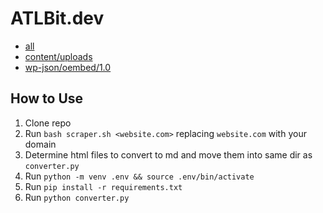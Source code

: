 # ATLBit.dev

- [all](https://drive.google.com/drive/folders/1tNOV2YR3n0NcJ6AWBswI-xU6bJq-8Caq?usp=drive_link)
- [content/uploads](https://drive.google.com/file/d/12XvvWEKlP3_g5lYz6ztsEx7TGpivB3BB/view?usp=drive_link)
- [wp-json/oembed/1.0](https://drive.google.com/file/d/1FX6dxSx0qvhSVyvGib3zYJGIt3HksoZb/view?usp=drive_link)


## How to Use
1. Clone repo
2. Run `bash scraper.sh <website.com>` replacing `website.com` with your domain
3. Determine html files to convert to md and move them into same dir as `converter.py`
4. Run `python -m venv .env && source .env/bin/activate`
5. Run `pip install -r requirements.txt`
6. Run `python converter.py`